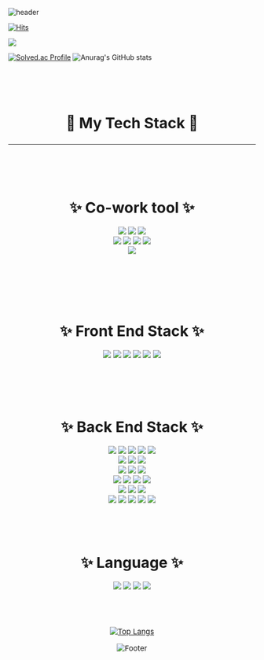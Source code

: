 ![header](https://capsule-render.vercel.app/api?type=waving&color=0:0aa85e,100:ffffff&height=300&section=header&text=HeeSoo&fontSize=70&fontColor=595b5a&animation=fadeIn)


[![Hits](https://hits.seeyoufarm.com/api/count/incr/badge.svg?url=https%3A%2F%2Fgithub.com%2Fheesootory%2Fhit-counter&count_bg=%233DC8AF&title_bg=%23555555&icon=tencentqq.svg&icon_color=%23E7E7E7&title=visitors&edge_flat=false)](https://hits.seeyoufarm.com)





<a href="https://www.instagram.com/c._.heesoo" target="_blank"><img src="https://img.shields.io/badge/Instagram-E4405F?style=flat-square&logo=Instagram&logoColor=white"/></a>


<p>

[![Solved.ac Profile](http://mazassumnida.wtf/api/v2/generate_badge?boj=93hschoi)](https://solved.ac/profile/93hschoi)
![Anurag's GitHub stats](https://github-readme-stats.vercel.app/api?username=heesootory&show_icons=true&theme=cobalt)

</p>

<br>
<br>
<br>


<div align = "center" style="font-size:20px">
  <h2> 🐳  My Tech Stack 🦅 </h2>
<div>

---


<br>
<br>

<div align = "center" style="font-size:15px">
  <h1>✨ Co-work tool ✨</h1>

<img src="https://img.shields.io/badge/Jira-0052CC?style=plastic-square&logo=Jira Software&logoColor=white">
<img src="https://img.shields.io/badge/Mattermost-0058CC?style=plastic-square&logo=Mattermost&logoColor=white">
<img src="https://img.shields.io/badge/GitLab-FC6D26?style=plastic-square&logo=GitLab&logoColor=white">
<br>
<img src="https://img.shields.io/badge/Notion-000000?style=plastic-square&logo=Notion&logoColor=white">
<img src="https://img.shields.io/badge/Figma-F24E1E?style=plastic-square&logo=Figma&logoColor=white">
<img src="https://img.shields.io/badge/Postman-FF6C37?style=plastic-square&logo=Postman&logoColor=white">
<img src="https://img.shields.io/badge/GitHub-181717?style=plastic-square&logo=GitHub&logoColor=white">
<br>
<img src="https://img.shields.io/badge/Slack-4A154B?style=plastic-square&logo=Slack&logoColor=white">
<br>
</div>

<br>
<br>
<br>
<br>

<div align = "center" style="font-size:15px">
  <h1>✨ Front End Stack ✨</h1>
<img src="https://img.shields.io/badge/html5-E34F26?style=plastic-square&logo=html5&logoColor=white">
<img src="https://img.shields.io/badge/css-1572B6?style=plastic-square&logo=css3&logoColor=white">
<img src="https://img.shields.io/badge/Vue.js-4FC08D?style=plastic-square&logo=Vue.js&logoColor=white">
<img src="https://img.shields.io/badge/Vuetify-1867C0?style=plastic-square&logo=Vuetify&logoColor=white">
<img src="https://img.shields.io/badge/pug-A86454?style=plastic-square&logo=pug&logoColor=white">
<img src="https://img.shields.io/badge/javascript-F7DF1E?style=plastic-square&logo=javascript&logoColor=black">
<div>


<br>
<br>
<br>
<br>


<div align = "center" style="font-size:15px">
  <h1>✨ Back End Stack ✨</h1>

<img src="https://img.shields.io/badge/nginx-009639?style=plastic-square&logo=nginx&logoColor=white">
<img src="https://img.shields.io/badge/linux-yellow?style=plastic-square&logo=linux&logoColor=black">
<img src="https://img.shields.io/badge/docker-2481D4?style=plastic-square&logo=docker&logoColor=white">
<img src="https://img.shields.io/badge/ubuntu-D24939?style=plastic-square&logo=ubuntu&logoColor=white">
<img src="https://img.shields.io/badge/jenkins-D33832?style=plastic-square&logo=jenkins&logoColor=black">
<br>
<img src="https://img.shields.io/badge/Amazon EC2-FF9900?style=plastic-square&logo=Amazon EC2&logoColor=black">
<img src="https://img.shields.io/badge/Amazon AWS-FF9900?style=plastic-square&logo=Amazon AWS&logoColor=black">
<img src="https://img.shields.io/badge/Amazon S3-569A31?style=plastic-square&logo=Amazon S3&logoColor=black">
<br>
<img src="https://img.shields.io/badge/Spring Boot-6DB33F?style=plastic-square&logo=Spring Boot&logoColor=white">
<img src="https://img.shields.io/badge/Spring Security-6DB33F?style=plastic-square&logo=Spring Security&logoColor=white">
<img src="https://img.shields.io/badge/Spring cloud-6DB33F?style=plastic-square&logo=icloud&logoColor=white">
<br>
<img src="https://img.shields.io/badge/Let's Encrypt-003A70?style=plastic-square&logo=Let's Encrypt&logoColor=white">
<img src="https://img.shields.io/badge/Swagger-85EA2D?style=plastic-square&logo=Swagger&logoColor=white">
<img src="https://img.shields.io/badge/Gradle-02303A?style=plastic-square&logo=Gradle&logoColor=white">
<img src="https://img.shields.io/badge/Apache Maven-C71A36?style=plastic-square&logo=Apache Maven&logoColor=white">
<br>
<img src="https://img.shields.io/badge/express-000000?style=plastic-square&logo=express&logoColor=white"> 
<img src="https://img.shields.io/badge/django-092E20?style=plastic-square&logo=django&logoColor=white">
<img src="https://img.shields.io/badge/mongoDB-47A248?style=plastic-square&logo=MongoDB&logoColor=white">
<br>
<img src="https://img.shields.io/badge/node.js-339933?style=plastic-square&logo=Node.js&logoColor=white">
<img src="https://img.shields.io/badge/mysql-4479A1?style=plastic-square&logo=mysql&logoColor=white">
<img src="https://img.shields.io/badge/git-F05032?style=plastic-square&logo=git&logoColor=white">
<img src="https://img.shields.io/badge/Vim-019733?style=plastic-square&logo=Vim&logoColor=white">
<img src="https://img.shields.io/badge/RabbitMQ-FF6600?style=plastic-square&logo=RabbitMQ&logoColor=white">
</div>

<br>
<br>
<br>


<div align = "center" style="font-size:15px">
  <h1>✨ Language ✨</h1>

<img src="https://img.shields.io/badge/C-a6c1ee?style=plastic-square&logo=C&logoColor=white">
<img src="https://img.shields.io/badge/c++-00599C?style=plastic-square&logo=c%2B%2B&logoColor=white">
<img src="https://img.shields.io/badge/java-C71A36?style=plastic-square&logo=java&logoColor=white">
<img src="https://img.shields.io/badge/python-3776AB?style=plastic-square&logo=python&logoColor=white">


<br>
</div>

<Br>
<Br>
<Br>
  
</p>

[![Top Langs](https://github-readme-stats.vercel.app/api/top-langs/?username=heesootory&layout=compact&theme=cobalt)](https://github.com/heesootory/github-readme-stats)


![Footer](https://capsule-render.vercel.app/api?type=waving&color=0:0aa85e,100:ffffff&height=100&section=footer)


  
